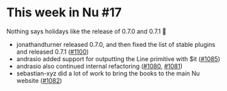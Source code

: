 # This week in Nu #17

Nothing says holidays like the release of 0.7.0 and 0.7.1 🎁

- jonathandturner released 0.7.0, and then fixed the list of stable plugins and released 0.7.1 ([#1100](https://github.com/nushell/nushell/pull/1100))
- andrasio added support for outputting the Line primitive with $it ([#1085](https://github.com/nushell/nushell/pull/1085))
- andrasio also continued internal refactoring ([#1080](https://github.com/nushell/nushell/pull/1080), [#1081](https://github.com/nushell/nushell/pull/1081))
- sebastian-xyz did a lot of work to bring the books to the main Nu website ([#1082](https://github.com/nushell/nushell/pull/1082))
